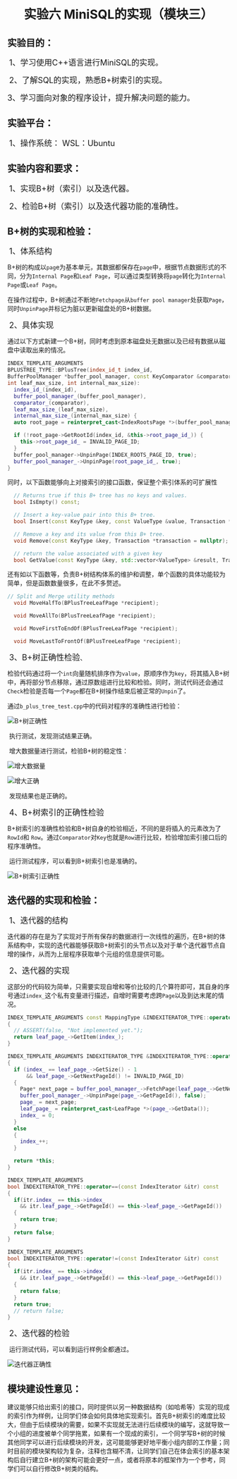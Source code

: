 # <center>实验六	MiniSQL的实现（模块三）</center>



## 实验目的：

​			<font size=4>1、学习使用C++语言进行MiniSQL的实现。</font>

​			<font size=4>2、了解SQL的实现，熟悉B+树索引的实现。</font>

​		    <font size=4>3、学习面向对象的程序设计，提升解决问题的能力。</font>



## 实验平台：

​			<font size=4>1、操作系统： WSL：Ubuntu</font>



## 实验内容和要求：

​			<font size=4>1、实现B+树（索引）以及迭代器。</font>

​			<font size=4>2、检验B+树（索引）以及迭代器功能的准确性。</font>



## B+树的实现和检验：

​			<font size=4>1、体系结构</font>

​			B+树的构成以`pag`e为基本单元，其数据都保存在`page`中，根据节点数据形式的不同，分为`Internal Page`和`Leaf Page`，可以通过类型转换将`page`转化为`Internal Page`或`Leaf Page`。

​			在操作过程中，B+树通过不断地`Fetchpage`从`buffer pool manager`处获取`Page`，同时`UnpinPage`并标记为脏以更新磁盘处的B+树数据。



​			<font size=4>2、具体实现</font>

​			通过以下方式新建一个B+树，同时考虑到原本磁盘处无数据以及已经有数据从磁盘中读取出来的情况。

```C++
INDEX_TEMPLATE_ARGUMENTS
BPLUSTREE_TYPE::BPlusTree(index_id_t index_id, 
BufferPoolManager *buffer_pool_manager, const KeyComparator &comparator,
int leaf_max_size, int internal_max_size):
  index_id_(index_id),
  buffer_pool_manager_(buffer_pool_manager),
  comparator_(comparator),
  leaf_max_size_(leaf_max_size),
  internal_max_size_(internal_max_size) {
  auto root_page = reinterpret_cast<IndexRootsPage *>(buffer_pool_manager->FetchPage(INDEX_ROOTS_PAGE_ID));

  if (!root_page->GetRootId(index_id, &this->root_page_id_)) {
    this->root_page_id_ = INVALID_PAGE_ID;
  }
  buffer_pool_manager->UnpinPage(INDEX_ROOTS_PAGE_ID, true);
  buffer_pool_manager_->UnpinPage(root_page_id_, true);
}
```

​			同时，以下函数能够向上对接索引的接口函数，保证整个索引体系的可扩展性

```C++
  // Returns true if this B+ tree has no keys and values.
  bool IsEmpty() const;

  // Insert a key-value pair into this B+ tree.
  bool Insert(const KeyType &key, const ValueType &value, Transaction *transaction = nullptr);

  // Remove a key and its value from this B+ tree.
  void Remove(const KeyType &key, Transaction *transaction = nullptr);

  // return the value associated with a given key
  bool GetValue(const KeyType &key, std::vector<ValueType> &result, Transaction *transaction = nullptr);
```
​			还有如以下函数等，负责B+树结构体系的维护和调整，单个函数的具体功能较为简单，但是函数数量很多，在此不多赘述。

```C++
// Split and Merge utility methods
  void MoveHalfTo(BPlusTreeLeafPage *recipient);

  void MoveAllTo(BPlusTreeLeafPage *recipient);

  void MoveFirstToEndOf(BPlusTreeLeafPage *recipient);

  void MoveLastToFrontOf(BPlusTreeLeafPage *recipient);
```



​			<font size=4>3、B+树正确性检验</font>、

​			检验代码通过将一个`int`向量随机排序作为`value`，原顺序作为`key`，将其插入B+树中，再将部分节点移除，通过原数组进行比较和检验。同时，测试代码还会通过`Check`检验是否每一个`Page`都在B+树操作结束后被正常的`Unpin`了。

​			通过`b_plus_tree_test.cpp`中的代码对程序的准确性进行检验：

![B+树正确性](C:\Users\hz\Desktop\数据库\MiniSQLmas\lab3\B+树正确性.png)

​			执行测试，发现测试结果正确。

​			增大数据量进行测试，检验B+树的稳定性：

![增大数据量](C:\Users\hz\Desktop\数据库\MiniSQLmas\lab3\增大数据量.png)

![增大正确](C:\Users\hz\Desktop\数据库\MiniSQLmas\lab3\增大正确.png)

​			发现结果也是正确的。



​			<font size=4>4、B+树索引的正确性检验</font>

​			B+树索引的准确性检验和B+树自身的检验相近，不同的是将插入的元素改为了`RowId`和 `Row`。通过`Comparator`对`Key`也就是`Row`进行比较，检验增加索引接口后的程序准确性。

​			运行测试程序，可以看到B+树索引也是准确的。

![B+树索引正确性](C:\Users\hz\Desktop\数据库\MiniSQLmas\lab3\B+树索引正确性.png)



## 迭代器的实现和检验：

​			<font size=4>1、迭代器的结构</font>

​			迭代器的存在是为了实现对于所有保存的数据进行一次线性的遍历，在B+树的体系结构中，实现的迭代器能够获取B+树索引的头节点以及对于单个迭代器节点自增的操作，从而为上层程序获取单个元组的信息提供可能。



​			<font size=4>2、迭代器的实现</font>

​			这部分的代码较为简单，只需要实现自增和等价比较的几个算符即可，其自身的序号通过`index_`这个私有变量进行描述，自增时需要考虑跨`Page`以及到达末尾的情况。

```C++
INDEX_TEMPLATE_ARGUMENTS const MappingType &INDEXITERATOR_TYPE::operator*() 
{
  // ASSERT(false, "Not implemented yet.");
  return leaf_page_->GetItem(index_);
}

INDEX_TEMPLATE_ARGUMENTS INDEXITERATOR_TYPE &INDEXITERATOR_TYPE::operator++() 
{
  if (index_ == leaf_page_->GetSize() - 1 
      && leaf_page_->GetNextPageId() != INVALID_PAGE_ID) 
  {
    Page* next_page = buffer_pool_manager_->FetchPage(leaf_page_->GetNextPageId());
    buffer_pool_manager_->UnpinPage(page_->GetPageId(), false);
    page_ = next_page;
    leaf_page_ = reinterpret_cast<LeafPage *>(page_->GetData());
    index_ = 0;
  } 
  else 
  {
    index_++;
  }

  return *this;
}

INDEX_TEMPLATE_ARGUMENTS
bool INDEXITERATOR_TYPE::operator==(const IndexIterator &itr) const 
{
  if(itr.index_ == this->index_ 
    && itr.leaf_page_->GetPageId() == this->leaf_page_->GetPageId())
  {
    return true;
  }
  return false;
}

INDEX_TEMPLATE_ARGUMENTS
bool INDEXITERATOR_TYPE::operator!=(const IndexIterator &itr) const 
{
  if(itr.index_ == this->index_ 
    && itr.leaf_page_->GetPageId() == this->leaf_page_->GetPageId())
  {
    return false;
  }
  return true;
  // return false;
}
```



​			<font size=4>2、迭代器的检验</font>

​			运行测试代码，可以看到运行样例全都通过。

![迭代器正确性](C:\Users\hz\Desktop\数据库\MiniSQLmas\lab3\迭代器正确性.png)



## 模块建设性意见：

​			建议能够只给出索引的接口，同时提供以另一种数据结构（如哈希等）实现的现成的索引作为样例，让同学们体会如何具体地实现索引。首先B+树索引的难度比较大，但由于后续模块的需要，如果不实现就无法进行后续模块的编写，这就导致一个小组的进度被单个同学拖累，如果有一个现成的索引，一个同学写B+树的时候其他同学可以进行后续模块的开发，这可能能够更好地平衡小组内部的工作量；同时目前的模块架构较为复杂，注释也含糊不清，让同学们自己在体会索引的基本架构后自行建立B+树的架构可能会更好一点，或者将原本的框架作为一个参考，同学们可以自行修改B+树类的结构。

